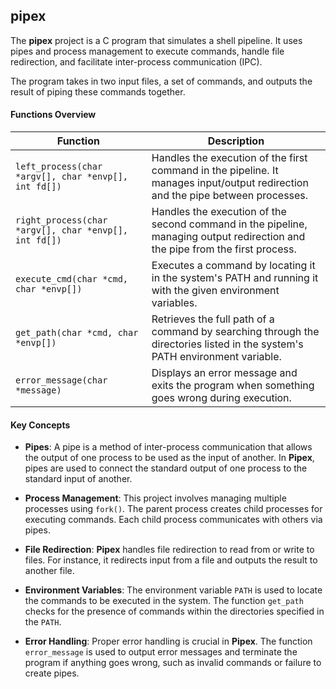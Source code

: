 ## **pipex**

The **pipex** project is a C program that simulates a shell pipeline. It uses pipes and process management to execute commands, handle file redirection, and facilitate inter-process communication (IPC).

The program takes in two input files, a set of commands, and outputs the result of piping these commands together.

#### **Functions Overview**

| **Function**                           | **Description** |
|----------------------------------------|-----------------|
| `left_process(char *argv[], char *envp[], int fd[])` | Handles the execution of the first command in the pipeline. It manages input/output redirection and the pipe between processes. |
| `right_process(char *argv[], char *envp[], int fd[])` | Handles the execution of the second command in the pipeline, managing output redirection and the pipe from the first process. |
| `execute_cmd(char *cmd, char *envp[])` | Executes a command by locating it in the system's PATH and running it with the given environment variables. |
| `get_path(char *cmd, char *envp[])`   | Retrieves the full path of a command by searching through the directories listed in the system's PATH environment variable. |
| `error_message(char *message)`        | Displays an error message and exits the program when something goes wrong during execution. |

#### **Key Concepts**

- **Pipes**: A pipe is a method of inter-process communication that allows the output of one process to be used as the input of another. In **Pipex**, pipes are used to connect the standard output of one process to the standard input of another.
  
- **Process Management**: This project involves managing multiple processes using `fork()`. The parent process creates child processes for executing commands. Each child process communicates with others via pipes.

- **File Redirection**: **Pipex** handles file redirection to read from or write to files. For instance, it redirects input from a file and outputs the result to another file.

- **Environment Variables**: The environment variable `PATH` is used to locate the commands to be executed in the system. The function `get_path` checks for the presence of commands within the directories specified in the `PATH`.

- **Error Handling**: Proper error handling is crucial in **Pipex**. The function `error_message` is used to output error messages and terminate the program if anything goes wrong, such as invalid commands or failure to create pipes.
